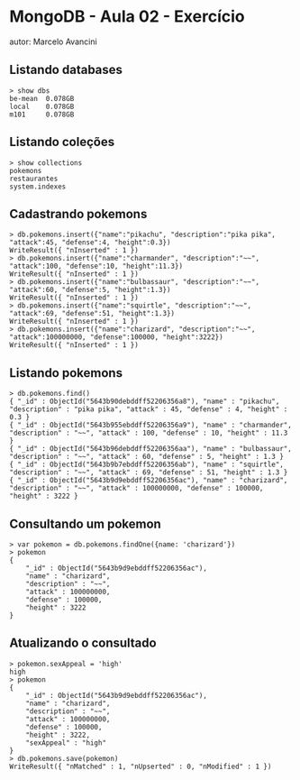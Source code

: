 # MongoDB - Aula 02 - Exercício
autor: Marcelo Avancini

## Listando databases

    > show dbs
    be-mean  0.078GB
    local    0.078GB
    m101     0.078GB


## Listando coleções
    > show collections
    pokemons
    restaurantes
    system.indexes

## Cadastrando pokemons
    > db.pokemons.insert({"name":"pikachu", "description":"pika pika", "attack":45, "defense":4, "height":0.3})
    WriteResult({ "nInserted" : 1 })
    > db.pokemons.insert({"name":"charmander", "description":"~~", "attack":100, "defense":10, "height":11.3})
    WriteResult({ "nInserted" : 1 })
    > db.pokemons.insert({"name":"bulbassaur", "description":"~~", "attack":60, "defense":5, "height":1.3})
    WriteResult({ "nInserted" : 1 })
    > db.pokemons.insert({"name":"squirtle", "description":"~~", "attack":69, "defense":51, "height":1.3})
    WriteResult({ "nInserted" : 1 })
    > db.pokemons.insert({"name":"charizard", "description":"~~", "attack":100000000, "defense":100000, "height":3222})
    WriteResult({ "nInserted" : 1 })


## Listando pokemons
    > db.pokemons.find()
    { "_id" : ObjectId("5643b90debddff52206356a8"), "name" : "pikachu", "description" : "pika pika", "attack" : 45, "defense" : 4, "height" : 0.3 }
    { "_id" : ObjectId("5643b955ebddff52206356a9"), "name" : "charmander", "description" : "~~", "attack" : 100, "defense" : 10, "height" : 11.3 }
    { "_id" : ObjectId("5643b96debddff52206356aa"), "name" : "bulbassaur", "description" : "~~", "attack" : 60, "defense" : 5, "height" : 1.3 }
    { "_id" : ObjectId("5643b9b7ebddff52206356ab"), "name" : "squirtle", "description" : "~~", "attack" : 69, "defense" : 51, "height" : 1.3 }
    { "_id" : ObjectId("5643b9d9ebddff52206356ac"), "name" : "charizard", "description" : "~~", "attack" : 100000000, "defense" : 100000, "height" : 3222 }

## Consultando um pokemon
    > var pokemon = db.pokemons.findOne({name: 'charizard'})
    > pokemon
    {
    	"_id" : ObjectId("5643b9d9ebddff52206356ac"),
    	"name" : "charizard",
    	"description" : "~~",
    	"attack" : 100000000,
    	"defense" : 100000,
    	"height" : 3222
    }

## Atualizando o consultado
    > pokemon.sexAppeal = 'high'
    high
    > pokemon
    {
    	"_id" : ObjectId("5643b9d9ebddff52206356ac"),
    	"name" : "charizard",
    	"description" : "~~",
    	"attack" : 100000000,
    	"defense" : 100000,
    	"height" : 3222,
    	"sexAppeal" : "high"
    }
    > db.pokemons.save(pokemon)
    WriteResult({ "nMatched" : 1, "nUpserted" : 0, "nModified" : 1 })
